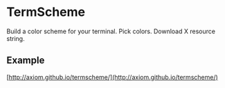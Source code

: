 # TermScheme

Build a color scheme for your terminal. Pick colors. Download X resource
string.

## Example

[http://axiom.github.io/termscheme/](http://axiom.github.io/termscheme/)
